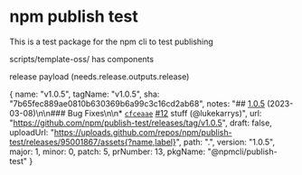 # npm publish test

This is a test package for the npm cli to test publishing

scripts/template-oss/ has components


release payload (needs.release.outputs.release)

{
  name: "v1.0.5",
  tagName: "v1.0.5",
  sha: "7b65fec889ae0810b630369b6a99c3c16cd2ab68",
  notes: "## [1.0.5](https://github.com/npm/publish-test/compare/v1.0.4...v1.0.5) (2023-03-08)\n\n### Bug Fixes\n\n* [`cfceaae`](https://github.com/npm/publish-test/commit/cfceaae79d9fd9ef4030047c063df5724f34354d) [#12](https://github.com/npm/publish-test/pull/12) stuff (@lukekarrys)",
  url: "https://github.com/npm/publish-test/releases/tag/v1.0.5",
  draft: false,
  uploadUrl: "https://uploads.github.com/repos/npm/publish-test/releases/95001867/assets{?name,label}",
  path: ".",
  version: "1.0.5",
  major: 1,
  minor: 0,
  patch: 5,
  prNumber: 13,
  pkgName: "@npmcli/publish-test"
}
